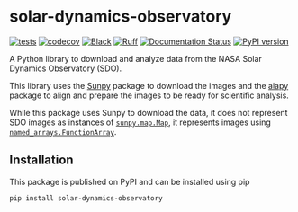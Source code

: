 # solar-dynamics-observatory

[![tests](https://github.com/sun-data/solar-dynamics-observatory/actions/workflows/tests.yml/badge.svg)](https://github.com/sun-data/solar-dynamics-observatory/actions/workflows/tests.yml)
[![codecov](https://codecov.io/gh/sun-data/solar-dynamics-observatory/graph/badge.svg?token=9VdGTSq2hT)](https://codecov.io/gh/sun-data/solar-dynamics-observatory)
[![Black](https://github.com/sun-data/solar-dynamics-observatory/actions/workflows/black.yml/badge.svg)](https://github.com/sun-data/solar-dynamics-observatory/actions/workflows/black.yml)
[![Ruff](https://github.com/sun-data/solar-dynamics-observatory/actions/workflows/ruff.yml/badge.svg)](https://github.com/sun-data/solar-dynamics-observatory/actions/workflows/ruff.yml)
[![Documentation Status](https://readthedocs.org/projects/sdo/badge/?version=latest)](https://sdo.readthedocs.io/en/latest/?badge=latest)
[![PyPI version](https://badge.fury.io/py/solar-dynamics-observatory.svg)](https://badge.fury.io/py/solar-dynamics-observatory)

A Python library to download and analyze data from the NASA Solar Dynamics Observatory (SDO).

This library uses the [Sunpy](https://sunpy.org/) package to download the images
and the [aiapy](https://aiapy.readthedocs.io) package to align and prepare the 
images to be ready for scientific analysis.

While this package uses Sunpy to download the data, it does not represent SDO
images as instances of
[`sunpy.map.Map`](https://docs.sunpy.org/en/stable/generated/api/sunpy.map.Map.html),
it represents images using [`named_arrays.FunctionArray`](https://named-arrays.readthedocs.io/en/latest/_autosummary/named_arrays.FunctionArray.html).

## Installation

This package is published on PyPI and can be installed using pip
```bash
pip install solar-dynamics-observatory
```
